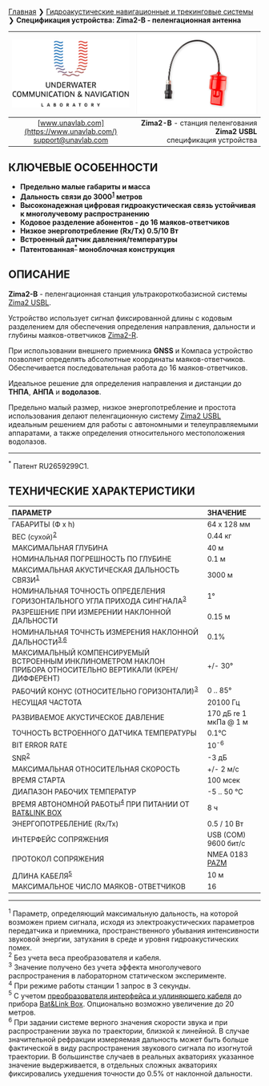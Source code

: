 [Главная](/README_RU) ❯ [Гидроакустические навигационные и трекинговые системы](/navigation_and_tracking_systems_ru) ❯ **Спецификация устройства: Zima2-B - пеленгационная антенна**

<div style="page-break-after: always;"></div>

| ![logo](/documentation/sm_logo.png) | ![logo](/documentation/zima_b.png) |
| :---: | ---: |
| [www.unavlab.com](https://www.unavlab.com/) <br/> [support@unavlab.com](mailto:support@unavlab.com) | **Zima2-B** - станция пеленгования **Zima2 USBL** <br/> спецификация устройства |

## КЛЮЧЕВЫЕ ОСОБЕННОСТИ

* **Предельно малые габариты и масса**
* **Дальность связи до 3000<sup>[1](#footnote1)</sup> метров**
* **Высоконадежная цифровая гидроакустическая связь устойчивая к многолучевому распространению**
* **Кодовое разделение абонентов - до 16 маяков-ответчиков**
* **Низкое энергопотребление (Rx/Tx) 0.5/10 Вт**
* **Встроенный датчик давления/температуры**
* **Патентованная<sup>[*](#footnote_a2)</sup> моноблочная конструкция**

## ОПИСАНИЕ

**Zima2-B** - пеленгационная станция ультракороткобазисной системы [Zima2 USBL](Zima2_DataBrief_ru.md).

Устройство использует сигнал фиксированной длины с кодовым разделением для обеспечения определения направления, дальности и глубины 
маяков-ответчиков [Zima2-R](Zima2R_Specification_ru.md).

При использовании внешнего приемника **GNSS** и Компаса устройство позволяет определять абсолютные координаты маяков-ответчиков.
Обеспечивается последовательная работа до 16 маяков-ответчиков.
 
Идеальное решение для определения направления и дистанции до **ТНПА**, **АНПА** и **водолазов**.

Предельно малый размер, низкое энергопотребление и простота использования делают пеленгационную систему [Zima2 USBL](Zima2_DataBrief_ru.md) идеальным решением для работы с автономными и телеуправляемыми аппаратами, а также определения относительного местоположения водолазов.

_________
<a name="footnote_a2"><sup>*</sup></a> Патент RU2659299C1.  

<div style="page-break-after: always;"></div>

## ТЕХНИЧЕСКИЕ ХАРАКТЕРИСТИКИ

| ПАРАМЕТР | ЗНАЧЕНИЕ |
| :--- | :--- |
| ГАБАРИТЫ (Ф х h) | 64 x 128 мм |
| ВЕС (сухой)<sup>[2](#footnote2)</sup> | 0.44 кг |
| МАКСИМАЛЬНАЯ ГЛУБИНА | 40 м |
| НОМИНАЛЬНАЯ ПОГРЕШНОСТЬ ПО ГЛУБИНЕ | 0.1 м |
| МАКСИМАЛЬНАЯ АКУСТИЧЕСКАЯ ДАЛЬНОСТЬ СВЯЗИ<sup>[1](#footnote1)</sup> | 3000 м |
| НОМИНАЛЬНАЯ ТОЧНОСТЬ ОПРЕДЕЛЕНИЯ ГОРИЗОНТАЛЬНОГО УГЛА ПРИХОДА СИНГНАЛА<sup>[3](#footnote3)</sup> | 1° |
| РАЗРЕШЕНИЕ ПРИ ИЗМЕРЕНИИ НАКЛОННОЙ ДАЛЬНОСТИ | 0.15 м |
| НОМИНАЛЬНАЯ ТОЧНСТЬ ИЗМЕРЕНИЯ НАКЛОННОЙ ДАЛЬНОСТИ<sup>[3](#footnote3)</sup><sup>,[6](#footnote6)</sup> | 0.1% |
| МАКСИМАЛЬНЫЙ КОМПЕНСИРУЕМЫЙ ВСТРОЕННЫМ ИНКЛИНОМЕТРОМ НАКЛОН ПРИБОРА ОТНОСИТЕЛЬНО ВЕРТИКАЛИ (КРЕН/ДИФФЕРЕНТ) | +/- 30° |
| РАБОЧИЙ КОНУС (ОТНОСИТЕЛЬНО ГОРИЗОНТАЛИ)<sup>[3](#footnote3)</sup> | 0 .. 85° |
| НЕСУЩАЯ ЧАСТОТА | 20100 Гц | 
| РАЗВИВАЕМОЕ АКУСТИЧЕСКОЕ ДАВЛЕНИЕ | 170 дБ re 1 мкПа @ 1 м |
| ТОЧНОСТЬ ВСТРОЕННОГО ДАТЧИКА ТЕМПЕРАТУРЫ | 0.1°С |
| BIT ERROR RATE | 10<sup>-6</sup> |
| SNR<sup>[2](#footnote2)</sup> | -3 дБ |
| МАКСИМАЛЬНАЯ ОТНОСИТЕЛЬНАЯ СКОРОСТЬ | +/- 2 м/с |
| ВРЕМЯ СТАРТА | 100 мсек |
| ДИАПАЗОН РАБОЧИХ ТЕМПЕРАТУР | -5 .. 50 °C |
| ВРЕМЯ АВТОНОМНОЙ РАБОТЫ<sup>[4](#footnote4)</sup> ПРИ ПИТАНИИ ОТ [BAT&LINK BOX](Bat_n_link_box_Specification_ru.md) | 8 ч |
| ЭНЕРГОПОТРЕБЛЕНИЕ (Rx/Tx) | 0.5 / 10 Вт |
| ИНТЕРФЕЙС СОПРЯЖЕНИЯ | USB (COM) 9600 бит/с |
| ПРОТОКОЛ СОПРЯЖЕНИЯ | NMEA 0183 [PAZM](Zima2_Protocol_Specification_ru.md) |
| ДЛИНА КАБЕЛЯ<sup>[5](#footnote5)</sup> | 10 м |
| МАКСИМАЛЬНОЕ ЧИСЛО МАЯКОВ-ОТВЕТЧИКОВ | 16 |

<!-- | ПОЛОСА ЧАСТОТ | 10 .. 30 кГц | -->
  
________________
<a name="footnote1"><sup>1</sup></a> Параметр, определяющий максимальную дальность, на которой возможен прием сигнала, исходя из электроакустических параметров передатчика и приемника, пространственного убывания интенсивности звуковой энергии, затухания в среде и уровня гидроакустических помех.  
<a name="footnote2"><sup>2</sup></a> Без учета веса преобразователя и кабеля.  
<a name="footnote3"><sup>3</sup></a> Значение получено без учета эффекта многолучевого распространения в лабораторном статическом эксперименте.  
<a name="footnote4"><sup>4</sup></a> При режиме работы станции 1 запрос в 3 секунды.  
<a name="footnote5"><sup>5</sup></a> С учетом [преобразователя интерфейса и удлиняющего кабеля](/documentation/RU/Accessories/RS422_extension_cable_ru.html) до прибора [Bat&Link Box](Bat_n_link_box_Specification_ru.md). Опционально возможно увеличение до 20 метров.  
<a name="footnote6"><sup>6</sup></a> При задании системе верного значения скорости звука и при распространении звука по траектории, близкой к линейной. В случае значительной рефракции измеряемая дальность может быть больше фактической в виду распространения звукового сигнала по изогнутой траектории. В большинстве случаев в реальных акваториях указанное значение выдерживается, в отдельных сложных акваториях фиксировались ухедшения точности до 0.5% от наклонной дальности.  

<div style="page-break-after: always;"></div>

